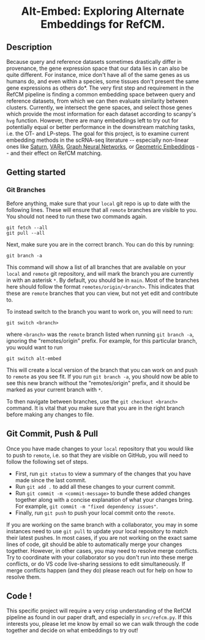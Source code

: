 <center> <h1>Alt-Embed: Exploring Alternate Embeddings for RefCM.</h1> </center>


## Description <a name="Description"></a>

Because query and reference datasets sometimes drastically differ in provenance, the gene expression space that our data lies in can also be quite different. For instance, mice don't have all of the same genes as us humans do, and even within a species, some tissues don't present the same gene expressions as others do*. The very first step and requirement in the RefCM pipeline is finding a common embedding space between query and reference datasets, from which we can then evaluate similarity between clusters. Currently, we intersect the gene spaces, and select those genes which provide the most information for each dataset according to scanpy's `hvg` function. However, there are many embeddings left to try out for potentially equal or better performance in the downstream matching tasks, i.e. the OT- and LP-steps. The goal for this project, is to examine current embedding methods in the scRNA-seq literature -- especially non-linear ones like [Saturn](https://www.nature.com/articles/s41592-024-02191-z), [VARs](https://backend.orbit.dtu.dk/ws/portalfiles/portal/216210029/btaa293.pdf), [Graph Neural Networks](https://www.nature.com/articles/s41467-021-24172-y), or [Geometric Embeddings](https://www.nature.com/articles/s41467-021-22851-4)  -- and their effect on RefCM matching. 

## Getting started
### Git Branches

Before anything, make sure that your `local` git repo is up to date with the following lines. These will ensure that all `remote` branches are visible to you. You should not need to run these two commands again.
```shell
git fetch --all
git pull --all
```

Next, make sure you are in the correct branch. You can do this by running: 
```shell
git branch -a
```
This command will show a list of all branches that are available on your `local` and `remote` git repository, and will mark the branch you are currently in with an asterisk `*`. By default, you should be in `main`. Most of the branches here should follow the format `remotes/origin/<branch>`. This indicates that these are `remote` branches that you can view, but not yet edit and contribute to.

To instead switch to the branch you want to work on, you will need to run:
```shell
git switch <branch>
```
where `<branch>` was the `remote` branch listed when running `git branch -a`, ignoring the "remotes/origin" prefix. For example, for this particular branch, you would want to run
```shell
git switch alt-embed
```
This will create a local version of the branch that you can work on and push to `remote` as you see fit. If you run `git branch -a`, you should now be able to see this new branch without the "remotes/origin" prefix, and it should be marked as your current branch with `*`.

To then navigate between branches, use the `git checkout <branch>` command. It is vital that you make sure that you are in the right branch before making any changes to file.

## Git Commit, Push & Pull

Once you have made changes to your `local` repository that you would like to push to `remote`, i.e. so that they are visible on GitHub, you will need to follow the following set of steps.

- First, run `git status` to view a summary of the changes that you have made since the last commit.
- Run `git add .` to add all these changes to your current commit.
- Run `git commit -m <commit-message>` to bundle these added changes together along with a concise explanation of what your changes bring. For example, `git commit -m "fixed dependency issues"`.
- Finally, run `git push` to push your local commit onto the `remote`.

If you are working on the same branch with a collaborator, you may in some instances need to use `git pull` to update your local repository to match their latest pushes. In most cases, if you are not working on the exact same lines of code, git should be able to automatically merge your changes together. However, in other cases, you may need to resolve merge conflicts. Try to coordinate with your collaborator so you don't run into these merge conflicts, or do VS code live-sharing sessions to edit simultaneously. If merge conflicts happen (and they do) please reach out for help on how to resolve them.

## Code !

This specific project will require a very crisp understanding of the RefCM pipeline as found in our paper draft, and especially in `src/refcm.py`. If this interests you, please let me know by email so we can walk through the code together and decide on what embeddings to try out!